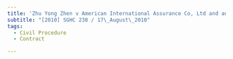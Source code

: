 ```yaml
---
title: 'Zhu Yong Zhen v American International Assurance Co, Ltd and another'
subtitle: "[2010] SGHC 238 / 17\_August\_2010"
tags:
  - Civil Procedure
  - Contract

---
```


